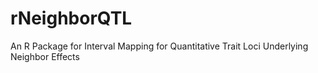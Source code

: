 # rNeighborQTL
An R Package for Interval Mapping for Quantitative Trait Loci Underlying Neighbor Effects
